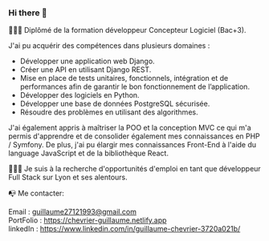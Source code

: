 ### Hi there 👋
👨🏻‍🎓 Diplômé de la formation développeur Concepteur Logiciel (Bac+3).  


J'ai pu acquérir des compétences dans plusieurs domaines :

  - Développer une application web Django.
  - Créer une API en utilisant Django REST.
  - Mise en place de tests unitaires, fonctionnels, intégration et de performances afin de garantir le bon fonctionnement de l’application.
  - Développer des logiciels en Python.
  - Développer une base de données PostgreSQL sécurisée.
  - Résoudre des problèmes en utilisant des algorithmes.


J'ai également appris à maîtriser la POO et la conception MVC ce qui m'a permis d'apprendre et de consolider également mes connaissances en PHP / Symfony. De plus, j'ai pu élargir mes connaissances Front-End à l'aide du language JavaScript et de la bibliothèque React.




👨🏻‍💻 Je suis à la recherche d'opportunités d'emploi en tant que développeur Full Stack sur Lyon et ses alentours.





📭 Me contacter:

Email : guillaume27121993@gmail.com  
PortFolio : https://chevrier-guillaume.netlify.app  
linkedIn : https://www.linkedin.com/in/guillaume-chevrier-3720a021b/  


<!--
**boukaii/boukaii** is a ✨ _special_ ✨ repository because its `README.md` (this file) appears on your GitHub profile.

Here are some ideas to get you started:

- 🔭 I’m currently working on ...
- 🌱 I’m currently learning ...
- 👯 I’m looking to collaborate on ...
- 🤔 I’m looking for help with ...
- 💬 Ask me about ...
- 📫 How to reach me: ...
- 😄 Pronouns: ...
- ⚡ Fun fact: ...
-->
